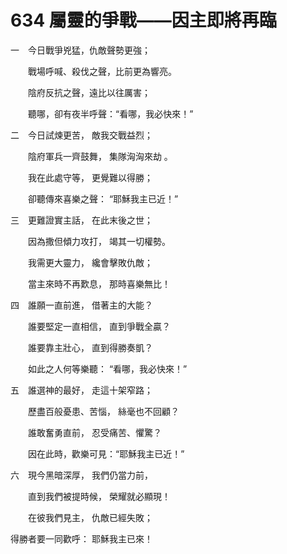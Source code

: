 # 634 屬靈的爭戰——因主即將再臨

一　今日戰爭兇猛，仇敵聲勢更強；

　　戰場呼喊、殺伐之聲，比前更為響亮。

　　陰府反抗之聲，遠比以往厲害；

　　聽哪，卻有夜半呼聲：“看哪，我必快來！”

二　今日試煉更苦， 敵我交戰益烈；

　　陰府軍兵一齊鼓舞， 集隊洶洶來劫 。

　　我在此處守等， 更覺難以得勝；

　　卻聽傳來喜樂之聲： “耶穌我主已近！”

三　更難證實主話， 在此末後之世；

　　因為撒但傾力攻打， 竭其一切權勢。

　　我需更大靈力， 纔會擊敗仇敵；

　　當主來時不再歎息， 那時喜樂無比！

四　誰願一直前進， 借著主的大能？

　　誰要堅定一直相信， 直到爭戰全贏？

　　誰要靠主壯心， 直到得勝奏凱？

　　如此之人何等樂聽： “看哪，我必快來！”

五　誰選神的最好， 走這十架窄路；

　　歷盡百般憂患、苦惱， 絲毫也不回顧？

　　誰敢奮勇直前， 忍受痛苦、懼驚？

　　因在此時，歡樂可見：“耶穌我主已近！”

六　現今黑暗深厚， 我們仍當力前，

　　直到我們被提時候， 榮耀就必顯現！

　　在彼我們見主， 仇敵已經失敗；

得勝者要一同歡呼： 耶穌我主已來！

